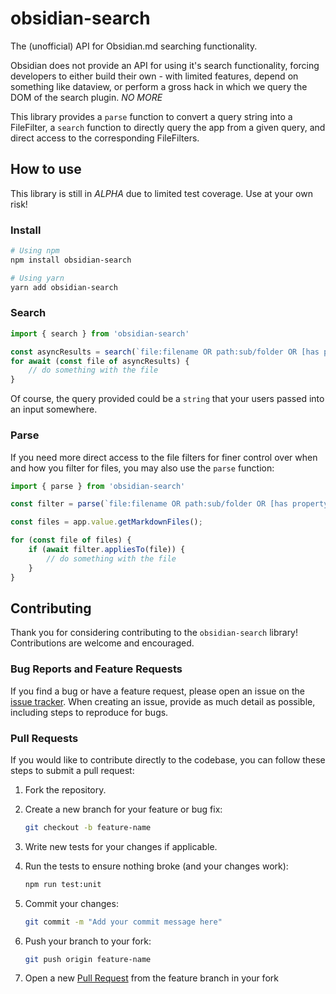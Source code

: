 # obsidian-search

The (unofficial) API for Obsidian.md searching functionality.

Obsidian does not provide an API for using it's search functionality, forcing developers to either build their own - with limited features, depend on something like dataview, or perform a gross hack in which we query the DOM of the search plugin.  _NO MORE_

This library provides a `parse` function to convert a query string into a FileFilter, a `search` function to directly query the app from a given query, and direct access to the corresponding FileFilters.

## How to use
This library is still in *ALPHA* due to limited test coverage.  Use at your own risk!

### Install
```bash
# Using npm
npm install obsidian-search

# Using yarn
yarn add obsidian-search
```


### Search
```javascript
import { search } from 'obsidian-search'

const asyncResults = search(`file:filename OR path:sub/folder OR [has property:with value]`, app) // the App made available to your plugin
for await (const file of asyncResults) {
    // do something with the file
}
```
Of course, the query provided could be a `string` that your users passed into an input somewhere.

### Parse
If you need more direct access to the file filters for finer control over when and how you filter for files, you may also use the `parse` function:

```javascript
import { parse } from 'obsidian-search'

const filter = parse(`file:filename OR path:sub/folder OR [has property:with value]`, app.metadataCache) // the App made available to your plugin

const files = app.value.getMarkdownFiles();

for (const file of files) {
    if (await filter.appliesTo(file)) {
        // do something with the file
    }
}
```

## Contributing

Thank you for considering contributing to the `obsidian-search` library! Contributions are welcome and encouraged.

### Bug Reports and Feature Requests

If you find a bug or have a feature request, please open an issue on the [issue tracker](https://github.com/b-camphart/obsidian-search/issues). When creating an issue, provide as much detail as possible, including steps to reproduce for bugs.

### Pull Requests

If you would like to contribute directly to the codebase, you can follow these steps to submit a pull request:

1. Fork the repository.

2. Create a new branch for your feature or bug fix:

   ```bash
   git checkout -b feature-name
   ```
3. Write new tests for your changes if applicable.
4. Run the tests to ensure nothing broke (and your changes work):
   ```bash
   npm run test:unit
   ```
5. Commit your changes:
    ```bash
    git commit -m "Add your commit message here"
    ```
6. Push your branch to your fork:
    ```bash
    git push origin feature-name
    ```
7. Open a new [Pull Request](https://github.com/b-camphart/obsidian-search/compare) from the feature branch in your fork